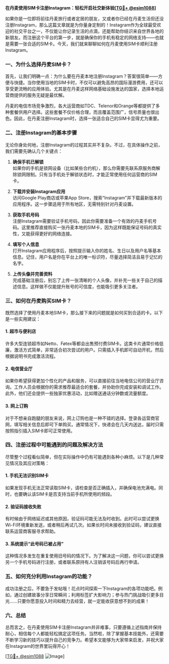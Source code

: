**在丹麦使用SIM卡注册Instagram：轻松开启社交新体验[[TG💪+ @esim1088](https://t.me/s/esim1088)]**

如果你是一位即将前往丹麦旅行或者定居的朋友，又或者你已经在丹麦生活但还没注册Instagram，那么这篇文章就是为你量身定制的！Instagram作为全球最受欢迎的社交平台之一，不仅能让你记录生活的点滴，还能帮助你结识来自世界各地的新朋友。而注册这个平台的第一步，就是确保你的手机有稳定的网络支持——也就是需要一张合适的SIM卡。今天，我们就来聊聊如何在丹麦使用SIM卡顺利注册Instagram。

### 一、为什么选择丹麦SIM卡？

首先，让我们明确一点：为什么要在丹麦本地注册Instagram？答案很简单——方便与快捷。当你使用当地的SIM卡时，不仅可以避免高昂的国际漫游费用，还可以享受更流畅的应用体验。尤其是在丹麦这样网络基础设施发达的国家，选择本地运营商提供的服务无疑是最优解。

丹麦的电信市场竞争激烈，各大运营商如TDC、Telenor和Orange等都提供了多种套餐供用户选择。这些套餐不仅价格合理，而且覆盖范围广，信号质量也很出色。因此，在丹麦注册Instagram时，选择一张适合自己的SIM卡显得尤为重要。

### 二、注册Instagram的基本步骤

无论你身处何地，注册Instagram的过程其实并不复杂。不过，在具体操作之前，我们需要先确认几个关键点：

1. **确保手机已解锁**  
   如果你的手机是锁网设备（比如某些合约机），那么你需要先联系原服务商解除锁网限制。只有当手机处于解锁状态时，才能正常使用任何运营商的SIM卡。

2. **下载并安装Instagram应用**  
   访问Google Play商店或苹果App Store，搜索“Instagram”并下载最新版本的应用程序。这一步骤适用于所有地区，无需特别针对丹麦设置。

3. **获取手机号码**  
   注册Instagram需要验证手机号码，因此你需要准备一个有效的丹麦手机号码。这里推荐直接购买一张丹麦本地的SIM卡，因为这样既能保证号码的真实性，又能获得更好的网络连接。

4. **填写个人信息**  
   打开Instagram应用程序后，按照提示输入你的姓名、生日以及用户名等基本信息。记住，用户名是你在平台上的唯一标识符，尽量选择简洁且易于记忆的名字。

5. **上传头像并完善资料**  
   完成基础注册后，别忘了上传一张清晰的个人头像，并补充一些关于自己的描述信息。这样做不仅能提升账号的可信度，也能吸引更多关注者。

### 三、如何在丹麦购买SIM卡？

既然选择了使用丹麦本地SIM卡，那么接下来的问题就是如何买到合适的卡。以下是一些实用建议：

#### 1. 超市与便利店  
许多大型连锁超市如Netto、Føtex等都会出售预付费SIM卡。这类卡片通常价格低廉，激活方式简单，非常适合初次尝试的用户。只需插入手机即可自动开机，然后根据说明书完成激活流程。

#### 2. 电信营业厅  
如果你希望获得更加个性化的产品和服务，可以直接前往当地电信公司的营业厅咨询。工作人员会根据你的需求推荐最适合的套餐，并协助你完成安装和调试工作。此外，他们还会提供一些独家优惠活动，比如赠送通话分钟数或流量额度。

#### 3. 网上订购  
对于不想亲自跑腿的朋友来说，网上订购也是一种不错的选择。登录各运营商官网，填写相关信息后即可下单购买。通常情况下，快递会在几天内送达，届时只需按照指引插入SIM卡即可正常使用。

### 四、注册过程中可能遇到的问题及解决方法

尽管整个过程看似简单，但在实际操作中仍有可能遇到各种小麻烦。以下是几种常见情况及其应对策略：

#### 1. 手机无法识别SIM卡  
如果发现手机无法正常读取SIM卡，请检查是否正确插入，并确保电池充满电。同时，也要确认该SIM卡是否支持当前手机所使用的频段。

#### 2. 验证码接收失败  
有时候由于网络延迟或其他原因，验证码可能无法及时收到。此时可以尝试更换Wi-Fi环境重新发送，或者稍后再试几次。如果长时间未接收到验证码，建议直接联系运营商客服寻求帮助。

#### 3. 系统提示“此号码已被占用”  
这种情况多发生在重复使用旧号码的情况下。为了解决这一问题，你可以尝试更换另一个手机号码进行注册，或者联系原持有人注销该号码后再行申请。

### 五、如何充分利用Instagram的功能？

成功注册之后，不要急于发帖哦！花点时间探索一下Instagram的各项功能吧。例如，通过创建故事分享日常瞬间；利用标签扩大影响力；参与热门挑战吸引更多目光……只要你愿意投入时间和精力去经营，就一定能收获意想不到的成果！

### 六、总结

总而言之，在丹麦使用SIM卡注册Instagram并非难事，只要遵循上述指南并保持耐心，相信每个人都能轻松搞定这项任务。当然啦，除了掌握基本技能外，还需要不断学习新的技巧以提升自己的竞争力。希望本文能够为大家带来启发，并祝大家在Instagram的世界里玩得开心！

[[TG💪+ @esim1088](https://t.me/s/esim1088) ![Image](https://i.postimg.cc/4NQfJmqS/Snipaste-2025-05-13-00-14-12.png)]